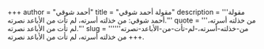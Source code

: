 +++
author = "أحمد شوقي"
title = "مقولة أحمد شوقي"
description = '''مقولة أحمد شوقي: من خذلته أسرته، لم تأت من الأباعد نصرته.'''
quote = '''من خذلته أسرته، لم تأت من الأباعد نصرته.'''
slug = '''من-خذلته-أسرته،-لم-تأت-من-الأباعد-نصرته'''
+++
من خذلته أسرته، لم تأت من الأباعد نصرته.
